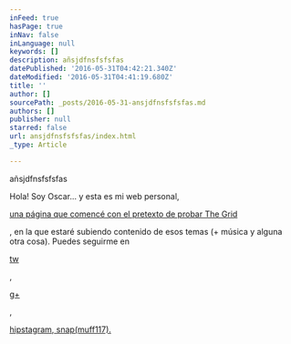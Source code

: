 ```yaml
---
inFeed: true
hasPage: true
inNav: false
inLanguage: null
keywords: []
description: añsjdfnsfsfsfas
datePublished: '2016-05-31T04:42:21.340Z'
dateModified: '2016-05-31T04:41:19.680Z'
title: ''
author: []
sourcePath: _posts/2016-05-31-ansjdfnsfsfsfas.md
authors: []
publisher: null
starred: false
url: ansjdfnsfsfsfas/index.html
_type: Article

---
```

añsjdfnsfsfsfas

Hola! Soy Oscar... y esta es mi web personal,

[una página que comencé con el pretexto de probar The Grid][0]

, en la que estaré subiendo contenido de esos temas (+ música y alguna otra cosa). Puedes seguirme en

[tw][1]

,

[g+][2]

,

[hipstagram, snap(muff117).][3]

[0]: http://vfx.rocks/webs-que-se-construyen-solas/
[1]: https://twitter.com/muffin117
[2]: https://plus.google.com/+OscarFuentes
[3]: https://www.instagram.com/muffin117/